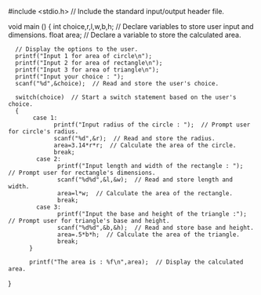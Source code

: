 #include <stdio.h>  // Include the standard input/output header file.

void main ()
{
      int choice,r,l,w,b,h;  // Declare variables to store user input and dimensions.
      float area;  // Declare a variable to store the calculated area.

      // Display the options to the user.
      printf("Input 1 for area of circle\n");
      printf("Input 2 for area of rectangle\n");
      printf("Input 3 for area of triangle\n");
      printf("Input your choice : ");
      scanf("%d",&choice);  // Read and store the user's choice.

      switch(choice)  // Start a switch statement based on the user's choice.
      {
           case 1:
                 printf("Input radius of the circle : ");  // Prompt user for circle's radius.
                 scanf("%d",&r);  // Read and store the radius.
                 area=3.14*r*r;  // Calculate the area of the circle.
                 break;
            case 2:
                  printf("Input length and width of the rectangle : ");  // Prompt user for rectangle's dimensions.
                  scanf("%d%d",&l,&w);  // Read and store length and width.
                  area=l*w;  // Calculate the area of the rectangle.
                  break;
            case 3:
                  printf("Input the base and height of the triangle :");  // Prompt user for triangle's base and height.
                  scanf("%d%d",&b,&h);  // Read and store base and height.
                  area=.5*b*h;  // Calculate the area of the triangle.
                  break;
          }

          printf("The area is : %f\n",area);  // Display the calculated area.
}
